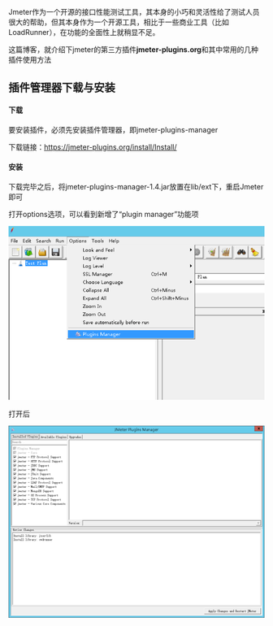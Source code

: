 Jmeter作为一个开源的接口性能测试工具，其本身的小巧和灵活性给了测试人员很大的帮助，但其本身作为一个开源工具，相比于一些商业工具（比如LoadRunner），在功能的全面性上就稍显不足。

这篇博客，就介绍下jmeter的第三方插件**jmeter-plugins.org**和其中常用的几种插件使用方法

## 插件管理器下载与安装

#### 下载

要安装插件，必须先安装插件管理器，即jmeter-plugins-manager

下载链接：https://jmeter-plugins.org/install/Install/

#### 安装

下载完毕之后，将jmeter-plugins-manager-1.4.jar放置在lib/ext下，重启Jmeter即可

打开options选项，可以看到新增了“plugin manager”功能项

![image-20200925170402509](pic/Untitled/image-20200925170402509.png)

打开后

![image-20200925170438300](pic/Untitled/image-20200925170438300.png)